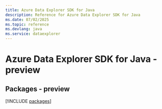 ```yaml
---
title: Azure Data Explorer SDK for Java
description: Reference for Azure Data Explorer SDK for Java
ms.date: 07/02/2025
ms.topic: reference
ms.devlang: java
ms.service: dataexplorer
---
```

# Azure Data Explorer SDK for Java - preview
## Packages - preview
[!INCLUDE [packages](data-explorer-index.md)]